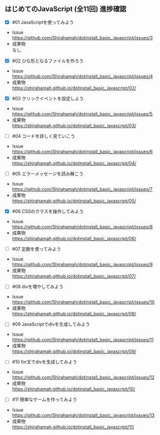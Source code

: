 ## はじめてのJavaScript (全11回) 進捗確認

- [x] #01 JavaScriptを使ってみよう  
 - Issue  
 https://github.com/Shirahamah/dotinstall_basic_javascript/issues/3
 - 成果物  
 なし
- [x] #02 ひな形となるファイルを作ろう  
 - Issue  
 https://github.com/Shirahamah/dotinstall_basic_javascript/issues/4  
 - 成果物  
 https://shirahamah.github.io/dotinstall_basic_javascript/02/
- [x] #03 クリックイベントを設定しよう  
 - Issue  
 https://github.com/Shirahamah/dotinstall_basic_javascript/issues/5
 - 成果物  
 https://shirahamah.github.io/dotinstall_basic_javascript/03/
- [ ] #04 コードを詳しく見ていこう  
 - Issue  
 https://github.com/Shirahamah/dotinstall_basic_javascript/issues/6
 - 成果物  
 https://shirahamah.github.io/dotinstall_basic_javascript/04/
- [ ] #05 エラーメッセージを読み解こう  
 - Issue  
 https://github.com/Shirahamah/dotinstall_basic_javascript/issues/7
 - 成果物  
 https://shirahamah.github.io/dotinstall_basic_javascript/05/
- [x] #06 CSSのクラスを操作してみよう  
 - Issue  
 https://github.com/Shirahamah/dotinstall_basic_javascript/issues/8
 - 成果物  
 https://shirahamah.github.io/dotinstall_basic_javascript/06/
- [ ] #07 定数を使ってみよう  
 - Issue  
 https://github.com/Shirahamah/dotinstall_basic_javascript/issues/9
 - 成果物  
 https://shirahamah.github.io/dotinstall_basic_javascript/07/
- [ ] #08 divを増やしてみよう  
 - Issue  
 https://github.com/Shirahamah/dotinstall_basic_javascript/issues/10
 - 成果物  
 https://shirahamah.github.io/dotinstall_basic_javascript/08/
- [ ] #09 JavaScriptでdivを生成してみよう  
 - Issue  
 https://github.com/Shirahamah/dotinstall_basic_javascript/issues/11
 - 成果物  
 https://shirahamah.github.io/dotinstall_basic_javascript/09/
- [ ] #10 for文でdivを生成してみよう  
 - Issue  
 https://github.com/Shirahamah/dotinstall_basic_javascript/issues/12
 - 成果物  
 https://shirahamah.github.io/dotinstall_basic_javascript/10/
- [ ] #11 簡単なゲームを作ってみよう  
 - Issue  
 https://github.com/Shirahamah/dotinstall_basic_javascript/issues/13
 - 成果物  
 https://shirahamah.github.io/dotinstall_basic_javascript/11/
